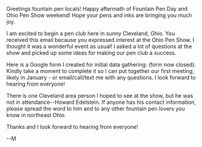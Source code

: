 Greetings fountain pen locals!
Happy aftermath of Fountain Pen Day and Ohio Pen Show weekend!
 Hope your pens and inks are bringing you much joy. 

I am excited to begin a pen club here in sunny Cleveland, Ohio.
You received this email because you expressed interest at the Ohio Pen Show.
I thought it was a wonderful event as usual!
I asked a lot of questions at the show and picked up some ideas for making our pen club a success.

Here is a Google form I created for initial data gathering: (form now closed).
Kindly take a moment to complete it so I can put together our first meeting, likely in January - or email/call/text me with any questions.
I look forward to hearing from everyone!

There is one Cleveland area person I hoped to see at the show, but he was not in attendance--Howard Edelstein.
If anyone has his contact information, please spread the word to him and to any other fountain pen lovers you know in northeast Ohio.

Thanks and I look forward to hearing from everyone!

--M

